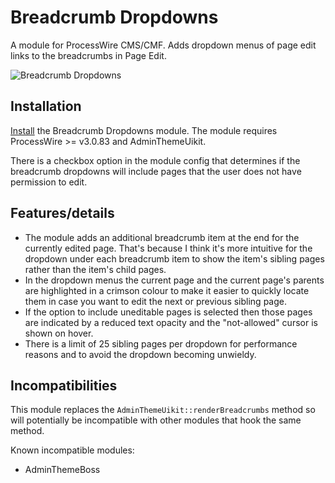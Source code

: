 # Breadcrumb Dropdowns

A module for ProcessWire CMS/CMF. Adds dropdown menus of page edit links to the breadcrumbs in Page Edit.

![Breadcrumb Dropdowns](https://user-images.githubusercontent.com/1538852/42858329-215a56c6-8aa2-11e8-8cd2-da2edbab2904.gif)


## Installation

[Install](http://modules.processwire.com/install-uninstall/) the Breadcrumb Dropdowns module. The module requires ProcessWire >= v3.0.83 and AdminThemeUikit.

There is a checkbox option in the module config that determines if the breadcrumb dropdowns will include pages that the user does not have permission to edit.

## Features/details

* The module adds an additional breadcrumb item at the end for the currently edited page. That's because I think it's more intuitive for the dropdown under each breadcrumb item to show the item's sibling pages rather than the item's child pages.
* In the dropdown menus the current page and the current page's parents are highlighted in a crimson colour to make it easier to quickly locate them in case you want to edit the next or previous sibling page.
* If the option to include uneditable pages is selected then those pages are indicated by a reduced text opacity and the "not-allowed" cursor is shown on hover.
* There is a limit of 25 sibling pages per dropdown for performance reasons and to avoid the dropdown becoming unwieldy.

## Incompatibilities

This module replaces the `AdminThemeUikit::renderBreadcrumbs` method so will potentially be incompatible with other modules that hook the same method.

Known incompatible modules:

* AdminThemeBoss
